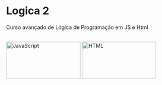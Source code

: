 # Logica 2
Curso avançado de Lógica de Programação em JS e Html

<div style="display: inline_block"><br>
  <img align="center" alt="JavaScript" height="100" width="200" src="https://www.vectorlogo.zone/logos/javascript/javascript-ar21.svg"/>
  <img align="center" alt="HTML" height="100" width="200" src="https://www.vectorlogo.zone/logos/w3_html5/w3_html5-ar21.svg" />
  
  </div>
  
